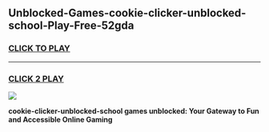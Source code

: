
## Unblocked-Games-cookie-clicker-unblocked-school-Play-Free-52gda
<h3>
<a href="https://premium76.site?title=cookie-clicker-unblocked-school&ref=20M">CLICK TO PLAY</a></h3>
<hr>

<h3>
<a href="https://premium76.site?title=cookie-clicker-unblocked-school&ref=20M">CLICK 2 PLAY</a>
  
</h3>

<a href="https://premium76.site?title=cookie-clicker-unblocked-school&ref=19M"><img src="https://clearcache.store/games.png"></a>


**cookie-clicker-unblocked-school games unblocked: Your Gateway to Fun and Accessible Online Gaming**
